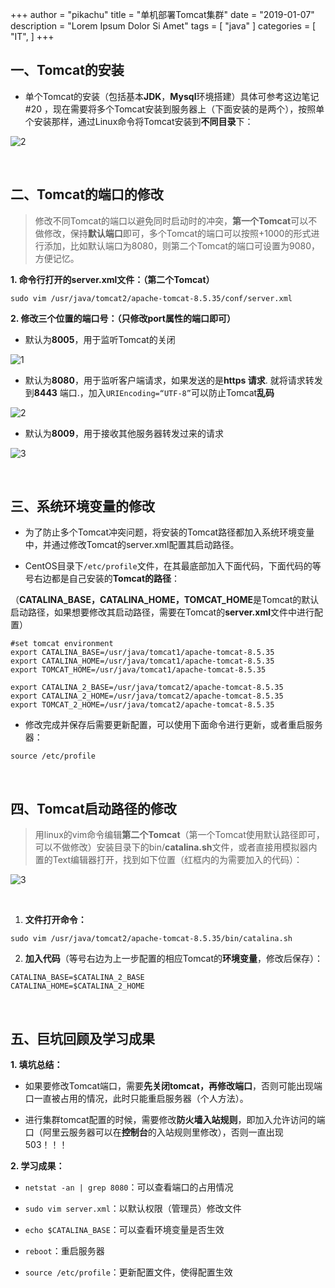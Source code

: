 +++
author = "pikachu"
title = "单机部署Tomcat集群"
date = "2019-01-07"
description = "Lorem Ipsum Dolor Si Amet"
tags = [
    "java"
]
categories = [
    "IT",
]
+++


## 一、Tomcat的安装


- 单个Tomcat的安装（包括基本**JDK**，**Mysql**环境搭建）具体可参考这边笔记#20 ，现在需要将多个Tomcat安装到服务器上（下面安装的是两个），按照单个安装那样，通过Linux命令将Tomcat安装到**不同目录**下：

![2](https://user-images.githubusercontent.com/38284818/50751735-09275100-1286-11e9-8e5d-09adf3e2e030.JPG)


&nbsp;
&nbsp;


## 二、Tomcat的端口的修改


> 修改不同Tomcat的端口以避免同时启动时的冲突，**第一个Tomcat**可以不做修改，保持**默认端口**即可，多个Tomcat的端口可以按照+1000的形式进行添加，比如默认端口为8080，则第二个Tomcat的端口可设置为9080，方便记忆。


**1. 命令行打开的server.xml文件：（第二个Tomcat）**

`sudo vim /usr/java/tomcat2/apache-tomcat-8.5.35/conf/server.xml`

**2. 修改三个位置的端口号：（只修改port属性的端口即可）**

- 默认为**8005**，用于监听Tomcat的关闭

![1](https://user-images.githubusercontent.com/38284818/50753632-75598300-128d-11e9-8f95-0a3868b30322.JPG)

- 默认为**8080**，用于监听客户端请求，如果发送的是**https 请求**. 就将请求转发到**8443** 端口.，加入`URIEncoding=“UTF-8”`可以防止Tomcat**乱码**

![2](https://user-images.githubusercontent.com/38284818/50753636-77bbdd00-128d-11e9-86c0-5e026d115277.JPG)

- 默认为**8009**，用于接收其他服务器转发过来的请求

![3](https://user-images.githubusercontent.com/38284818/50753647-7d192780-128d-11e9-9d92-f746730a14ea.JPG)


&nbsp;
&nbsp;


## 三、系统环境变量的修改


- 为了防止多个Tomcat冲突问题，将安装的Tomcat路径都加入系统环境变量中，并通过修改Tomcat的server.xml配置其启动路径。

- CentOS目录下`/etc/profile`文件，在其最底部加入下面代码，下面代码的等号右边都是自己安装的**Tomcat的路径**：

（**CATALINA_BASE，CATALINA_HOME，TOMCAT_HOME**是Tomcat的默认启动路径，如果想要修改其启动路径，需要在Tomcat的**server.xml**文件中进行配置）


```
#set tomcat environment
export CATALINA_BASE=/usr/java/tomcat1/apache-tomcat-8.5.35
export CATALINA_HOME=/usr/java/tomcat1/apache-tomcat-8.5.35
export TOMCAT_HOME=/usr/java/tomcat1/apache-tomcat-8.5.35

export CATALINA_2_BASE=/usr/java/tomcat2/apache-tomcat-8.5.35
export CATALINA_2_HOME=/usr/java/tomcat2/apache-tomcat-8.5.35
export TOMCAT_2_HOME=/usr/java/tomcat2/apache-tomcat-8.5.35
```

- 修改完成并保存后需要更新配置，可以使用下面命令进行更新，或者重启服务器：

`source /etc/profile`


&nbsp;

## 四、Tomcat启动路径的修改

> 用linux的vim命令编辑**第二个Tomcat**（第一个Tomcat使用默认路径即可，可以不做修改）安装目录下的bin/**catalina.sh**文件，或者直接用模拟器内置的Text编辑器打开，找到如下位置（红框内的为需要加入的代码）：

![3](https://user-images.githubusercontent.com/38284818/50752640-e860fa80-1289-11e9-8d10-5d91e7dbce19.JPG)

&nbsp;

1. **文件打开命令：**

`sudo vim /usr/java/tomcat2/apache-tomcat-8.5.35/bin/catalina.sh`


2. **加入代码**（等号右边为上一步配置的相应Tomcat的**环境变量**，修改后保存）：

```
CATALINA_BASE=$CATALINA_2_BASE
CATALINA_HOME=$CATALINA_2_HOME
```

&nbsp;


## 五、巨坑回顾及学习成果


**1. 填坑总结：**

- 如果要修改Tomcat端口，需要**先关闭tomcat，再修改端口**，否则可能出现端口一直被占用的情况，此时只能重启服务器（个人方法）。

- 进行集群tomcat配置的时候，需要修改**防火墙入站规则**，即加入允许访问的端口（阿里云服务器可以在**控制台**的入站规则里修改），否则一直出现503！！！

**2. 学习成果：**

- `netstat -an | grep 8080`：可以查看端口的占用情况

- `sudo vim server.xml`：以默认权限（管理员）修改文件

- `echo $CATALINA_BASE`：可以查看环境变量是否生效

- `reboot`：重启服务器

- `source /etc/profile`：更新配置文件，使得配置生效



